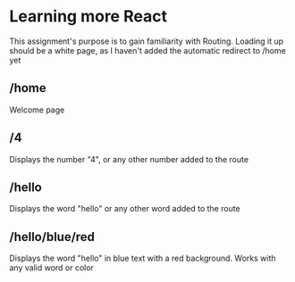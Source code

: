 # Learning more React

This assignment's purpose is to gain familiarity with Routing.
Loading it up should be a white page, as I haven't added the automatic redirect to /home yet

## /home
Welcome page

## /4
Displays the number "4", or any other number added to the route

## /hello
Displays the word "hello" or any other word added to the route

## /hello/blue/red
Displays the word "hello" in blue text with a red background. Works with any valid word or color
